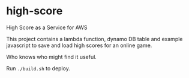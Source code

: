 # high-score
High Score as a Service for AWS

This project contains a lambda function, dynamo DB table and example javascript to save and load high scores for an online game.

Who knows who might find it useful.

Run `./build.sh` to deploy.